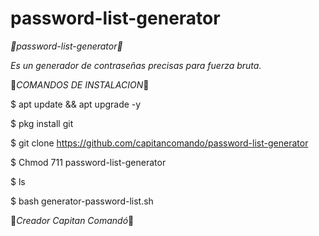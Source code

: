 # password-list-generator
*📱password-list-generator📱*

*Es un generador de contraseñas precisas 
para fuerza bruta.*

📱*COMANDOS DE INSTALACION*📱

$ apt update && apt upgrade -y

$ pkg install git

$ git clone https://github.com/capitancomando/password-list-generator

$ Chmod 711 password-list-generator

$ ls

$ bash generator-password-list.sh

📱*Creador Capitan Comandó*📱
